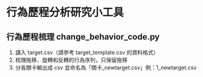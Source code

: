 # 行為歷程分析研究小工具

## 行為歷程梳理 change_behavior_code.py

1. 讀入 target.csv（請參考 target_template.csv 的資料格式）
2. 梳理拖移、旋轉和反轉的行為序列，只保留拖移
3. 分各關卡輸出成 csv 並命名為「關卡\_newtarget.csv」例：1_newtarget.csv
